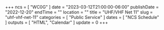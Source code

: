 +++
ncs = [ "WC0G" ]
date = "2023-03-12T21:00:00-06:00"
publishDate = "2022-12-20"
endTime = ""
location = ""
title = "UHF/VHF Net 11"
slug = "uhf-vhf-net-11"
categories = [ "Public Service" ]
dates = [ "NCS Schedule" ]
outputs = [ "HTML", "Calendar" ]
update = 0
+++
